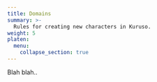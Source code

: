 ```yaml
---
title: Domains
summary: >-
  Rules for creating new characters in Kuruso.
weight: 5
platen:
  menu:
    collapse_section: true
---
```


Blah blah..
